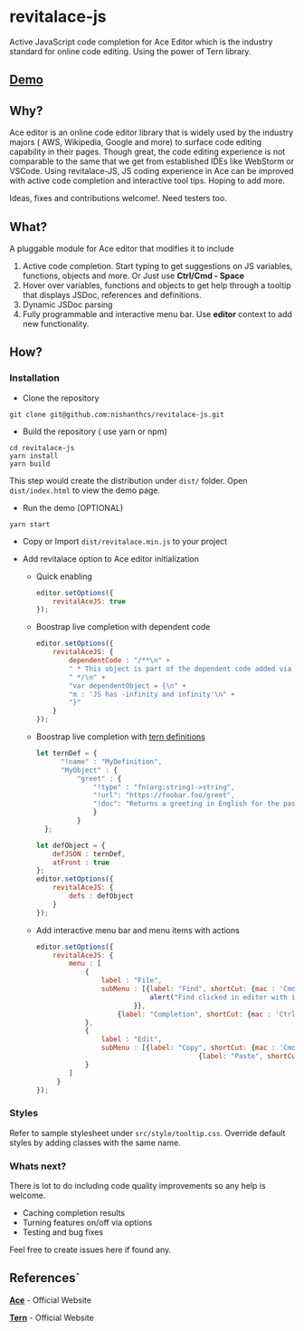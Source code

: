 # revitalace-js
Active JavaScript code completion for Ace Editor which is the industry standard for online code editing. Using the power of Tern library.

## <a href="https://nishanthcs.github.io/revitalace-js/" target="_blank">Demo</a>

## Why?
Ace editor is an online code editor library that is widely used by the industry majors ( AWS, Wikipedia, Google and more) to surface code editing capability in their pages. Though great, the code editing experience is not comparable to the same that we get from established IDEs like WebStorm or VSCode. Using revitalace-JS, JS coding experience in Ace can be improved with active code completion and interactive tool tips. Hoping to add more.

Ideas, fixes and contributions welcome!. Need testers too.

## What?
A pluggable module for Ace editor that modifies it to include

1. Active code completion. Start typing to get suggestions on JS variables, functions, objects and more. Or Just use __Ctrl/Cmd - Space__
2. Hover over variables, functions and objects to get help through a tooltip that displays JSDoc, references and definitions.
3. Dynamic JSDoc parsing
4. Fully programmable and interactive menu bar. Use __editor__ context to add new functionality.

## How?

### Installation

* Clone the repository

`git clone git@github.com:nishanthcs/revitalace-js.git `

* Build the repository ( use yarn or npm)

~~~~
cd revitalace-js
yarn install
yarn build
~~~~

This step would create the distribution under `dist/` folder. Open `dist/index.html`
to view the demo page.

* Run the demo (OPTIONAL)

`yarn start`

* Copy or Import `dist/revitalace.min.js` to your project

* Add revitalace option to Ace editor initialization
    * Quick enabling
        ```js
        editor.setOptions({
            revitalAceJS: true
        });
        ```
    * Boostrap live completion with dependent code
        ```js
        editor.setOptions({
            revitalAceJS: {
                dependentCode : "/**\n" +
                " * This object is part of the dependent code added via 'defs'\n" +
                " */\n" +
                "var dependentObject = {\n" +
                "m : 'JS has -infinity and infinity'\n" +
                "}" 
            }
        });
        ```
    * Boostrap live completion with [tern definitions](https://ternjs.net/doc/manual.html#typedef)
        ```js
        let ternDef = {
              "!name" : "MyDefinition",
              "MyObject" : {
                  "greet" : {
                      "!type" : "fn(arg:string)->string",
                      "!url": "https://foobar.foo/greet",
                      "!doc": "Returns a greeting in English for the passed First Name."
                      }
                  }
          };
        
        let defObject = {
            defJSON : ternDef,
            atFront : true
        };
        editor.setOptions({
            revitalAceJS: {
                defs : defObject
            }
        });
        ```
    * Add interactive menu bar and menu items with actions
        ```js
        editor.setOptions({
            revitalAceJS: {
                menu : [
                    {
                        label : "File",
                        subMenu : [{label: "Find", shortCut: {mac : 'Cmd-f', win: 'Ctrl-f'}, trigger: function(editor){
                                    alert("Find clicked in editor with id "+editor.id);
                                }},
                            {label: "Completion", shortCut: {mac : 'Ctrl-Space', win: 'Ctrl-Space'}, trigger: function(editor){alert("Completion clicked")}}]
                    },
                    {
                        label : "Edit",
                        subMenu : [{label: "Copy", shortCut: {mac : 'Cmd-f', win: 'Ctrl-f'}, trigger: function(editor){alert("Copy Clicked")}},
					                            {label: "Paste", shortCut: {mac : 'Ctrl-Space', win: 'Ctrl-Space'}, trigger: function(editor){alert("Paste clicked")}}]
                    }
                ]
             }
        });
        ```


### Styles
Refer to sample stylesheet under `src/style/tooltip.css`. Override default styles by adding classes with the same name.

### Whats next?
There is lot to do including code quality improvements so any help is welcome. 
* Caching completion results
* Turning features on/off via options
* Testing and bug fixes

Feel free to create issues here if found any. 

## References`

__[Ace](https://ace.c9.io/)__ - Official Website

__[Tern](https://ternjs.net/doc/manual.html)__ - Official Website



